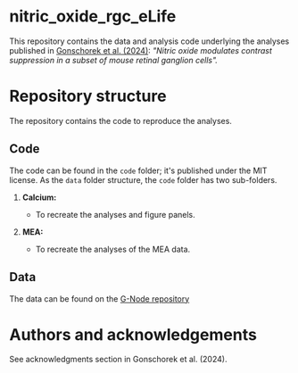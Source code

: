 # nitric_oxide_rgc_eLife

This repository contains the data and analysis code underlying the analyses published in [Gonschorek et al. (2024)](https://elifesciences.org/reviewed-preprints/98742v1#article-and-author-information): *"Nitric oxide modulates contrast suppression in a subset of mouse retinal ganglion cells".*

# Repository structure
The repository contains the code to reproduce the analyses.

## Code

The code can be found in the `code` folder; it's published under the MIT license. 
As the `data` folder structure, the `code` folder has two sub-folders.
1. **Calcium:**
    - To recreate the analyses and figure panels.

2. **MEA:**
    - To recreate the analyses of the MEA data.
  

## Data

The data can be found on the [G-Node repository](https://gin.g-node.org/eulerlab/nitric_oxide_rgc_eLife)

# Authors and acknowledgements
See acknowledgments section in Gonschorek et al. (2024).
